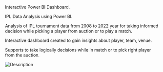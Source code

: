 Interactive Power BI Dashboard.

IPL Data Analysis using Power BI.

Analysis of IPL tournament data from 2008 to 2022 year for taking informed decision while picking a player from auction or to play a match.

Interactive dashboard created to gain insights about player, team, venue.

Supports to take logically decisions while in match or to pick right player from the auction.

![Description]([myimage.png](https://github.com/niteshnaik22/Data-Cleaning-Analysis-and-dashboard-creation/blob/b9a01b0558ac8eb1abd0afe01da60948fbbd5485/Screenshot%202025-10-22%20023227.png))

